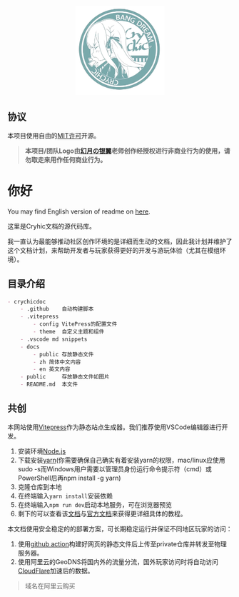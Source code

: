 
<div align="center"><img height="200" src="docs/public/logo.png" width="200"/></div>

## 协议

本项目使用自由的[MIT许可](LICENSE)开源。

> **本项目/团队Logo由[幻月の银翼](https://www.pixiv.net/users/7865026)老师创作经授权进行非商业行为的使用，请勿取走来用作任何商业行为。**

# 你好

You may find English version of readme on [here](/READMEEN.md).

这里是Cryhic文档的源代码库。

我一直认为最能够推动社区创作环境的是详细而生动的文档，因此我计划并维护了这个文档计划，来帮助开发者与玩家获得更好的开发与游玩体验（尤其在模组环境）。

## 目录介绍

```markdown
- crychicdoc
    - .github    自动构建脚本
    - .vitepress
        - config VitePress的配置文件
        - theme  自定义主题和组件
    - .vscode md snippets
    - docs
        - public 存放静态文件
        - zh 简体中文内容
        - en 英文内容
    - public     存放静态文件如图片
    - README.md  本文件
```

## 共创

本网站使用[Vitepress](https://vitepress.dev/)作为静态站点生成器。我们推荐使用VSCode编辑器进行开发。

1. 安装环境[Node.js](https://nodejs.org/zh-cn/download/prebuilt-installer)
2. 下载安装[yarn](https://classic.yarnpkg.com/lang/en/docs/install/#windows-stable)(你需要确保自己确实有着安装yarn的权限，mac/linux应使用sudo -s而Windows用户需要以管理员身份运行命令提示符（cmd）或 PowerShell后再npm install -g yarn)
3. 克隆仓库到本地
4. 在终端输入`yarn install`安装依赖
5. 在终端输入`npm run dev`启动本地服务，可在浏览器预览
6. 剩下的可以查看该[文档](https://vitepress.yiov.top/preface.html)与[官方文档](https://vitepress.dev/zh/)来获得更详细具体的教程。


本文档使用安全稳定的的部署方案，可长期稳定运行并保证不同地区玩家的访问：
1. 使用[github action](.github/workflows/build.yaml)构建好网页的静态文件后上传至private仓库并转发至物理服务器。
2. 使用阿里云的GeoDNS将国内外的流量分流，国外玩家访问时将自动访问[CloudFlare](https://cloudflare.com/)加速后的数据。

> 域名在阿里云购买